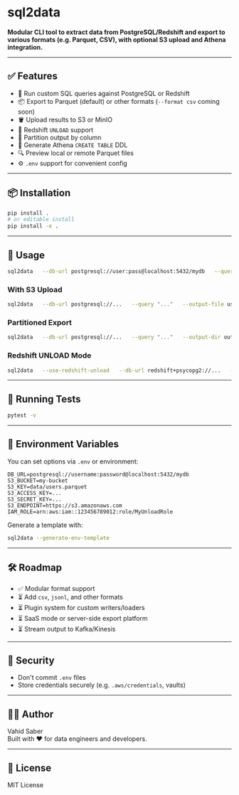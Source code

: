 
# sql2data

**Modular CLI tool to extract data from PostgreSQL/Redshift and export to various formats (e.g. Parquet, CSV), with optional S3 upload and Athena integration.**

---

## ✅ Features

- 🔄 Run custom SQL queries against PostgreSQL or Redshift
- 📦 Export to Parquet (default) or other formats (`--format csv` coming soon)
- 🪣 Upload results to S3 or MinIO
- 🔄 Redshift `UNLOAD` support
- 🧩 Partition output by column
- 📜 Generate Athena `CREATE TABLE` DDL
- 🔍 Preview local or remote Parquet files
- ⚙️ `.env` support for convenient config

---

## 📦 Installation

```bash
pip install .
# or editable install
pip install -e .
```

---

## 🚀 Usage

```bash
sql2data   --db-url postgresql://user:pass@localhost:5432/mydb   --query "SELECT * FROM users"   --output-file users.parquet   --format parquet
```

### With S3 Upload

```bash
sql2data   --db-url postgresql://...   --query "..."   --output-file users.parquet   --s3-bucket my-bucket   --s3-key users.parquet   --s3-access-key AKIA...   --s3-secret-key ...   --s3-endpoint https://s3.amazonaws.com
```

### Partitioned Export

```bash
sql2data   --db-url postgresql://...   --query "..."   --output-dir output/   --partition-by group_column
```

### Redshift UNLOAD Mode

```bash
sql2data   --use-redshift-unload   --db-url redshift+psycopg2://...   --query "SELECT * FROM large_table"   --s3-output-prefix s3://bucket/unload/   --iam-role arn:aws:iam::123456789012:role/MyUnloadRole
```

---

## 🧪 Running Tests

```bash
pytest -v
```

---

## 🧬 Environment Variables

You can set options via `.env` or environment:

```env
DB_URL=postgresql://username:password@localhost:5432/mydb
S3_BUCKET=my-bucket
S3_KEY=data/users.parquet
S3_ACCESS_KEY=...
S3_SECRET_KEY=...
S3_ENDPOINT=https://s3.amazonaws.com
IAM_ROLE=arn:aws:iam::123456789012:role/MyUnloadRole
```

Generate a template with:

```bash
sql2data --generate-env-template
```

---

## 🛠 Roadmap

- ✅ Modular format support
- ⏳ Add `csv`, `jsonl`, and other formats
- ⏳ Plugin system for custom writers/loaders
- ⏳ SaaS mode or server-side export platform
- ⏳ Stream output to Kafka/Kinesis

---

## 🔐 Security

* Don't commit `.env` files
* Store credentials securely (e.g. `.aws/credentials`, vaults)

---

## 👨‍💻 Author

Vahid Saber  
Built with ❤️ for data engineers and developers.

---

## 📄 License

MIT License

